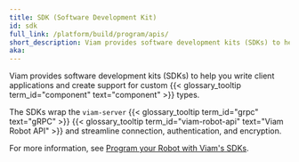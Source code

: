 ```yaml
---
title: SDK (Software Development Kit)
id: sdk
full_link: /platform/build/program/apis/
short_description: Viam provides software development kits (SDKs) to help you write client applications and create support for custom component types.
aka:
---
```


Viam provides software development kits (SDKs) to help you write client applications and create support for custom {{< glossary_tooltip term_id="component" text="component" >}} types.

The SDKs wrap the `viam-server` {{< glossary_tooltip term_id="grpc" text="gRPC" >}} {{< glossary_tooltip term_id="viam-robot-api" text="Viam Robot API" >}} and streamline connection, authentication, and encryption.

For more information, see [Program your Robot with Viam's SDKs](/platform/build/program/apis/).
